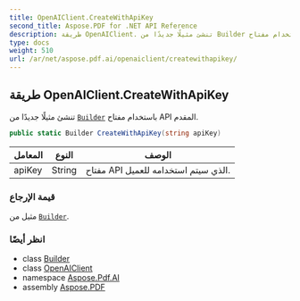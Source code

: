 ```yaml
---
title: OpenAIClient.CreateWithApiKey
second_title: Aspose.PDF for .NET API Reference
description: طريقة OpenAIClient. تنشئ مثيلًا جديدًا من Builder باستخدام مفتاح API المقدم
type: docs
weight: 510
url: /ar/net/aspose.pdf.ai/openaiclient/createwithapikey/
---
```

## طريقة OpenAIClient.CreateWithApiKey

تنشئ مثيلًا جديدًا من [`Builder`](../../openaiclient.builder/) باستخدام مفتاح API المقدم.

```csharp
public static Builder CreateWithApiKey(string apiKey)
```

| المعامل | النوع | الوصف |
| --- | --- | --- |
| apiKey | String | مفتاح API الذي سيتم استخدامه للعميل. |

### قيمة الإرجاع

مثيل من [`Builder`](../../openaiclient.builder/).

### انظر أيضًا

* class [Builder](../../openaiclient.builder/)
* class [OpenAIClient](../)
* namespace [Aspose.Pdf.AI](../../../aspose.pdf.ai/)
* assembly [Aspose.PDF](../../../)